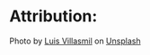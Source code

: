 # Attribution:

Photo by <a href="https://unsplash.com/@luisviol?utm_content=creditCopyText&utm_medium=referral&utm_source=unsplash">Luis Villasmil</a> on <a href="https://unsplash.com/photos/selective-focus-photography-of-man-wearing-nike-dad-hat-hh3ViD0r0Rc?utm_content=creditCopyText&utm_medium=referral&utm_source=unsplash">Unsplash</a>
  